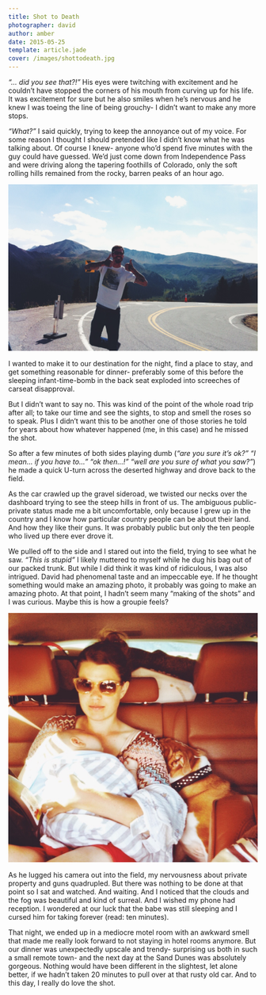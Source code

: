 ```yaml
---
title: Shot to Death
photographer: david
author: amber
date: 2015-05-25
template: article.jade
cover: /images/shottodeath.jpg
---
```


*“… did you see that?!”*  His eyes were twitching with excitement and he couldn’t have stopped the corners of his mouth from curving up for his life.  It was excitement for sure but he also smiles when he’s nervous and he knew I was toeing the line of being grouchy- I didn’t want to make any more stops.

<span class="more">

*“What?”* I said quickly, trying to keep the annoyance out of my voice.  For some reason I thought I should pretended like I didn’t know what he was talking about.  Of course I knew- anyone who’d spend five minutes with the guy could have guessed.  We’d just come down from Independence Pass and were driving along the tapering foothills of Colorado, only the soft rolling hills remained from the rocky, barren peaks of an hour ago.

![Independence Pass, Colorado][pass]

I wanted to make it to our destination for the night, find a place to stay, and get something reasonable for dinner- preferably some of this before the sleeping infant-time-bomb in the back seat exploded into screeches of carseat disapproval.  

But I didn’t want to say no.  This was kind of the point of the whole road trip after all; to take our time and see the sights, to stop and smell the roses so to speak.  Plus I didn’t want this to be another one of those stories he told for years about how whatever happened (me, in this case) and he missed the shot.

So after a few minutes of both sides playing dumb (*“are you sure it’s ok?”  “I mean… if you have to…”  “ok then…!” “well are you sure of what you saw?”*) he made a quick U-turn across the deserted highway and drove back to the field.

As the car crawled up the gravel sideroad, we twisted our necks over the dashboard trying to see the steep hills in front of us.  The ambiguous public-private status made me a bit uncomfortable, only because I grew up in the country and I know how particular country people can be about their land.  And how they like their guns.  It was probably public but only the ten people who lived up there ever drove it.  

We pulled off to the side and I stared out into the field, trying to see what he saw.  *“This is stupid”* I likely muttered to myself while he dug his bag out of our packed trunk.  But while I did think it was kind of ridiculous, I was also intrigued.  David had phenomenal taste and an impeccable eye.  If he thought something would make an amazing photo, it probably was going to make an amazing photo.  At that point, I hadn’t seem many “making of the shots” and I was curious.  Maybe this is how a groupie feels?

![Break on the Road][break]

As he lugged his camera out into the field, my nervousness about private property and guns quadrupled.  But there was nothing to be done at that point so I sat and watched.  And waiting.  And I noticed that the clouds and the fog was beautiful and kind of surreal.  And I wished my phone had reception.  I wondered at our luck that the babe was still sleeping and I cursed him for taking forever (read: ten minutes).

That night, we ended up in a mediocre motel room with an awkward smell that made me really look forward to not staying in hotel rooms anymore.  But our dinner was unexpectedly upscale and trendy- surprising us both in such a small remote town- and the next day at the Sand Dunes was absolutely gorgeous.  Nothing would have been different in the slightest, let alone better, if we hadn’t taken 20 minutes to pull over at that rusty old car.  And to this day, I really do love the shot.


[break]: images/break.jpg
[pass]: images/pass.jpg

